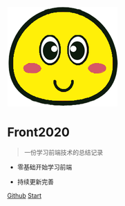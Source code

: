 ![Front2020](logo.png)

# Front2020

>一份学习前端技术的总结记录

- 零基础开始学习前端

- 持续更新完善

[Github](https://github.com/Flytm/Front2020)
[Start](README)
